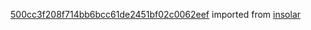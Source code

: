 [500cc3f208f714bb6bcc61de2451bf02c0062eef](https://github.com/insolar/insolar/commit/500cc3f208f714bb6bcc61de2451bf02c0062eef) imported from [insolar](https://github.com/insolar/insolar)
